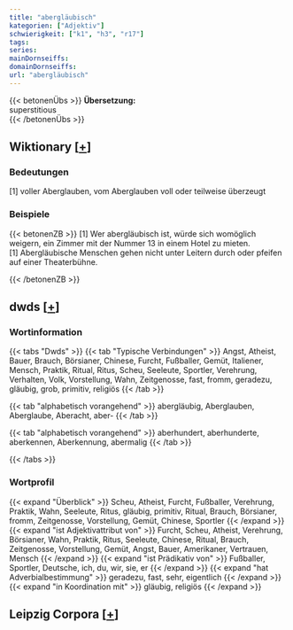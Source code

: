 ```yaml
---
title: "abergläubisch"
kategorien: ["Adjektiv"]
schwierigkeit: ["k1", "h3", "r17"]
tags:
series:
mainDornseiffs:
domainDornseiffs:
url: "abergläubisch"
---
```


{{< betonenÜbs >}}
**Übersetzung:**  
superstitious  
{{< /betonenÜbs >}}

## Wiktionary [[+](https://de.wiktionary.org/wiki/abergläubisch)]

### Bedeutungen
[1] voller Aberglauben, vom Aberglauben voll oder teilweise überzeugt  

### Beispiele
{{< betonenZB >}}
[1] Wer abergläubisch ist, würde sich womöglich weigern, ein Zimmer mit der Nummer 13 in einem Hotel zu mieten.  
[1] Abergläubische Menschen gehen nicht unter Leitern durch oder pfeifen auf einer Theaterbühne.  

{{< /betonenZB >}}


## dwds [[+](https://www.dwds.de/wb/abergläubisch)]

### Wortinformation
{{< tabs "Dwds" >}}
{{< tab "Typische Verbindungen" >}}
Angst, Atheist, Bauer, Brauch, Börsianer, Chinese, Furcht, Fußballer, Gemüt, Italiener, Mensch, Praktik, Ritual, Ritus, Scheu, Seeleute, Sportler, Verehrung, Verhalten, Volk, Vorstellung, Wahn, Zeitgenosse, fast, fromm, geradezu, gläubig, grob, primitiv, religiös
{{< /tab >}}

{{< tab "alphabetisch vorangehend" >}}
abergläubig, Aberglauben, Aberglaube, Aberacht, aber-
{{< /tab >}}

{{< tab "alphabetisch vorangehend" >}}
aberhundert, aberhunderte, aberkennen, Aberkennung, abermalig
{{< /tab >}}

{{< /tabs >}}

### Wortprofil
{{< expand "Überblick" >}} Scheu, Atheist, Furcht, Fußballer, Verehrung, Praktik, Wahn, Seeleute, Ritus, gläubig, primitiv, Ritual, Brauch, Börsianer, fromm, Zeitgenosse, Vorstellung, Gemüt, Chinese, Sportler {{< /expand >}}
{{< expand "ist Adjektivattribut von" >}} Furcht, Scheu, Atheist, Verehrung, Börsianer, Wahn, Praktik, Ritus, Seeleute, Chinese, Ritual, Brauch, Zeitgenosse, Vorstellung, Gemüt, Angst, Bauer, Amerikaner, Vertrauen, Mensch {{< /expand >}}
{{< expand "ist Prädikativ von" >}} Fußballer, Sportler, Deutsche, ich, du, wir, sie, er {{< /expand >}}
{{< expand "hat Adverbialbestimmung" >}} geradezu, fast, sehr, eigentlich {{< /expand >}}
{{< expand "in Koordination mit" >}} gläubig, religiös {{< /expand >}}

## Leipzig Corpora [[+](https://corpora.uni-leipzig.de/en/res?word=abergläubisch&corpusId=deu_newscrawl-public_2018)]

